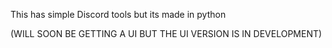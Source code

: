 This has simple Discord tools but its made in python

(WILL SOON BE GETTING A UI BUT THE UI VERSION IS IN DEVELOPMENT)
